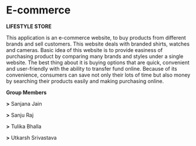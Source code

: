 # E-commerce
**LIFESTYLE STORE**

This application is an e-commerce website, to buy products from different brands and sell customers. This website deals with branded shirts, watches and cameras. Basic idea of this website is to provide easiness of  purchasing product by comparing many brands and styles under a single website. The best thing about it is buying options that are quick, convenient and user-friendly with the ability to transfer fund online. Because of  its convenience, consumers can save not only their lots of time but also money by searching their products easily and making purchasing online.

**Group Members**

**>** Sanjana Jain

**>** Sanju Raj

**>** Tulika Bhalla

**>** Utkarsh Srivastava
